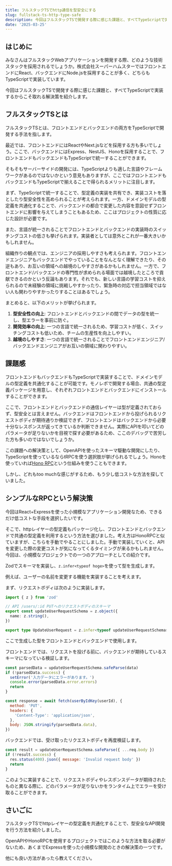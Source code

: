```yaml
---
title: フルスタックTSでhttp通信を型安全にする
slug: fullstack-ts-http-type-safe
description: 今回はフルスタックTSで開発する際に感じた課題と、すべてTypeScriptで実装するからこそ取れる解決策を紹介します。
date: '2025-03-25'
---
```


## はじめに

みなさんはフルスタックWebアプリケーションを開発する際、どのような技術スタックを採用されるでしょうか。株式会社スーパーハムスターではフロントエンドにReact、バックエンドにNode.jsを採用することが多く、どちらもTypeScriptで実装しています。

今回はフルスタックTSで開発する際に感じた課題と、すべてTypeScriptで実装するからこそ取れる解決策を紹介します。

## フルスタックTSとは

フルスタックTSとは、フロントエンドとバックエンドの両方をTypeScriptで開発する手法を指します。

最近では、フロントエンドにはReactやNext.jsなどを採用する方も多いでしょう。ここで、バックエンドにはExpress、NestJS、Honoを採用することで、フロントエンドもバックエンドもTypeScriptで統一することができます。

そもそもサーバーサイドの開発には、TypeScriptよりも適した言語やフレームワークがあるのではないかという意見もありますが、ここではフロントエンドもバックエンドもTypeScriptで揃えることで得られるメリットに注目します。

まず、TypeScriptで統一することで、型定義の実装を共有でき、実装コストを落としたり型安全性を高められることが考えられます。一方、ドメインモデルの型定義を共通化することで、バックエンドの都合で変更した内容を意図せずフロントエンドに影響を与えてしまうこともあるため、ここはプロジェクトの性質に応じた設計が必要です。

また、言語が統一されることでフロントエンドとバックエンドの実装時のスイッチングコストの低さも挙げられます。実装者としては意外とこれが一番大きいかもしれません。

組織作りの観点では、エンジニアの採用しやすさも考えられます。フロントエンドエンジニアもバックエンドでやっていることをなんとなく理解できたり、その逆もあり、お互いの領域への越境のしやすさがあるかもしれません。一方で、フロントエンド/バックエンドの専門性が求められる場面では越境したところで貢献できるのかという反論もあります。それでも、新しい言語の学習コストを抑えられるので未経験の領域に挑戦しやすかったり、緊急時の対応で担当領域ではない人も関わりやすかったりすることはあるでしょう。

まとめると、以下のメリットが挙げられます。

1. **型安全性の向上**: フロントエンドとバックエンドの間でデータの型を統一し、型エラーを事前に防ぐ。
2. **開発効率の向上**: 一つの言語で統一されるため、学習コストが低く、スイッチングコストも低いため、チームの生産性を向上しやすい。
3. **越境のしやすさ**: 一つの言語で統一されることでフロントエンドエンジニア/バックエンドエンジニアがお互いの領域に関わりやすい。

## 課題感

フロントエンドもバックエンドもTypeScriptで実装することで、ドメインモデルの型定義を共通化することが可能です。モノレポで開発する場合、共通の型定義パッケージを用意し、それぞれフロントエンドとバックエンドにインストールすることができます。

ここで、フロントエンドとバックエンドの通信レイヤーは型が定義されておらず、型安全とは言えません。バックエンドはフロントエンドから投げられるリクエストボディが期待通りか検証できず、フロントエンドはバックエンドから必要十分なレスポンスが返ってきているか判断できません。実際にAPIを叩いてどのパラメータが足りないかを目視で探す必要があるため、ここのデバッグで苦労した方も多いのではないでしょうか。

この課題への解決策として、OpenAPIを使ったスキーマ駆動な開発にしたり、TypeScriptを使っているならtRPCを使う選択肢が挙げられるでしょう。Honoを使っていれば[Hono RPC](https://hono.dev/docs/guides/rpc)という仕組みを使うこともできます。

しかし、どれもtoo muchな感じがするため、もう少し低コストな方法を探していました。

## シンプルなRPCという解決策

今回はReact+Expressを使った小規模なアプリケーション開発なため、できるだけ低コストな手段を選択したいです。

そこで、httpレイヤーの型定義もパッケージ化し、フロントエンドとバックエンドで共通の型定義を利用するという方法を選びました。考え方はHonoRPCと似ていますが、こちらを手動でやることにしました。手動で実装していくと、APIを変更した際の変更コストが気になってくるタイミングが来るかもしれません。今回は、小規模なプロジェクトでの一つのアプローチとしての紹介です。

Zodでスキーマを実装し、`z.infer<typeof hoge>`を使って型を生成します。

例えば、ユーザーの名前を変更する機能を実装することを考えます。

まず、リクエストボディは次のように実装します。

```index.ts
import { z } from 'zod'

// API /users/:id PUTへのリクエストボディのスキーマ
export const updateUserRequestSchema = z.object({
  name: z.string(),
})

export type UpdateUserRequest = z.infer<typeof updateUserRequestSchema>

```

ここで生成した型をフロントエンドとバックエンドで使用します。

フロントエンドでは、リクエストを投げる前に、バックエンドが期待しているスキーマになっている検証します。

```jsx
const parsedData = updateUserRequestSchema.safeParse(data)
if (!parsedData.success) {
  setError('入力データにエラーがあります。')
  console.error(parsedData.error.errors)
  return
}

const response = await fetch(userByIdKey(userId), {
  method: 'PUT',
  headers: {
    'Content-Type': 'application/json',
  },
  body: JSON.stringify(parsedData.data),
})
```

バックエンドでは、受け取ったリクエストボディを再度検証します。

```jsx
const result = updateUserRequestSchema.safeParse({ ...req.body })
if (!result.success) {
  res.status(400).json({ message: 'Invalid request body' })
  return
}
```

このように実装することで、リクエストボディやレスポンスデータが期待されたものと異なる際に、どのパラメータが足りないかをランタイム上でエラーを受け取ることができます。

## さいごに

フルスタックTSでhttpレイヤーの型定義を共通化することで、型安全なAPI開発を行う方法を紹介しました。

OpenAPIやHonoRPCを使用するプロジェクトではこのような方法を取る必要がないため、あくまでExpressを使った小規模な開発のときの解決策の一つです。

他にも良い方法があったら教えてください。